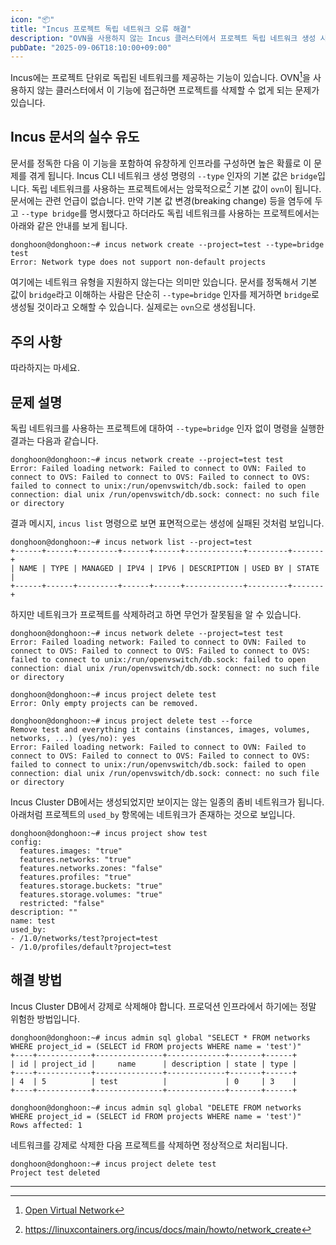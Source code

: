 ```yaml
---
icon: "📦"
title: "Incus 프로젝트 독립 네트워크 오류 해결"
description: "OVN을 사용하지 않는 Incus 클러스터에서 프로젝트 독립 네트워크 생성 시 발생하는 오류 해결"
pubDate: "2025-09-06T18:10:00+09:00"
---
```


Incus에는 프로젝트 단위로 독립된 네트워크를 제공하는 기능이 있습니다. OVN[^OVN]을 사용하지 않는 클러스터에서 이 기능에 접근하면 프로젝트를 삭제할 수 없게 되는 문제가 있습니다.

## Incus 문서의 실수 유도
문서를 정독한 다음 이 기능을 포함하여 유창하게 인프라를 구성하면 높은 확률로 이 문제를 겪게 됩니다. Incus CLI 네트워크 생성 명령의 `--type` 인자의 기본 값은 `bridge`입니다. 독립 네트워크를 사용하는 프로젝트에서는 암묵적으로[^implicit-behavior] 기본 값이 `ovn`이 됩니다. 문서에는 관련 언급이 없습니다. 만약 기본 값 변경(breaking change) 등을 염두에 두고 `--type bridge`를 명시했다고 하더라도 독립 네트워크를 사용하는 프로젝트에서는 아래와 같은 안내를 보게 됩니다.

```shell
donghoon@donghoon:~# incus network create --project=test --type=bridge test
Error: Network type does not support non-default projects
```

여기에는 네트워크 유형을 지원하지 않는다는 의미만 있습니다. 문서를 정독해서 기본 값이 `bridge`라고 이해하는 사람은 단순히 `--type=bridge` 인자를 제거하면 `bridge`로 생성될 것이라고 오해할 수 있습니다. 실제로는 `ovn`으로 생성됩니다.

## 주의 사항
따라하지는 마세요.

## 문제 설명
독립 네트워크를 사용하는 프로젝트에 대하여 `--type=bridge` 인자 없이 명령을 실행한 결과는 다음과 같습니다.

```shell
donghoon@donghoon:~# incus network create --project=test test
Error: Failed loading network: Failed to connect to OVN: Failed to connect to OVS: Failed to connect to OVS: Failed to connect to OVS: failed to connect to unix:/run/openvswitch/db.sock: failed to open connection: dial unix /run/openvswitch/db.sock: connect: no such file or directory
```

결과 메시지, `incus list` 명령으로 보면 표면적으로는 생성에 실패된 것처럼 보입니다.

```shell
donghoon@donghoon:~# incus network list --project=test
+------+------+---------+------+------+-------------+---------+-------+
| NAME | TYPE | MANAGED | IPV4 | IPV6 | DESCRIPTION | USED BY | STATE |
+------+------+---------+------+------+-------------+---------+-------+
```

하지만 네트워크가 프로젝트를 삭제하려고 하면 무언가 잘못됨을 알 수 있습니다.

```shell
donghoon@donghoon:~# incus network delete --project=test test
Error: Failed loading network: Failed to connect to OVN: Failed to connect to OVS: Failed to connect to OVS: Failed to connect to OVS: failed to connect to unix:/run/openvswitch/db.sock: failed to open connection: dial unix /run/openvswitch/db.sock: connect: no such file or directory

donghoon@donghoon:~# incus project delete test
Error: Only empty projects can be removed.

donghoon@donghoon:~# incus project delete test --force
Remove test and everything it contains (instances, images, volumes, networks, ...) (yes/no): yes
Error: Failed loading network: Failed to connect to OVN: Failed to connect to OVS: Failed to connect to OVS: Failed to connect to OVS: failed to connect to unix:/run/openvswitch/db.sock: failed to open connection: dial unix /run/openvswitch/db.sock: connect: no such file or directory
```

Incus Cluster DB에서는 생성되었지만 보이지는 않는 일종의 좀비 네트워크가 됩니다. 아래처럼 프로젝트의 `used_by` 항목에는 네트워크가 존재하는 것으로 보입니다.

```shell
donghoon@donghoon:~# incus project show test
config:
  features.images: "true"
  features.networks: "true"
  features.networks.zones: "false"
  features.profiles: "true"
  features.storage.buckets: "true"
  features.storage.volumes: "true"
  restricted: "false"
description: ""
name: test
used_by:
- /1.0/networks/test?project=test
- /1.0/profiles/default?project=test
```

## 해결 방법
Incus Cluster DB에서 강제로 삭제해야 합니다. 프로덕션 인프라에서 하기에는 정말 위험한 방법입니다.

```shell
donghoon@donghoon:~# incus admin sql global "SELECT * FROM networks WHERE project_id = (SELECT id FROM projects WHERE name = 'test')"
+----+------------+---------------+-------------+-------+------+
| id | project_id |     name      | description | state | type |
+----+------------+---------------+-------------+-------+------+
| 4  | 5          | test          |             | 0     | 3    |
+----+------------+---------------+-------------+-------+------+

donghoon@donghoon:~# incus admin sql global "DELETE FROM networks WHERE project_id = (SELECT id FROM projects WHERE name = 'test')" 
Rows affected: 1
```

네트워크를 강제로 삭제한 다음 프로젝트를 삭제하면 정상적으로 처리됩니다.

```shell
donghoon@donghoon:~# incus project delete test
Project test deleted
```

---

[^OVN]: [Open Virtual Network](https://www.ovn.org)
[^implicit-behavior]: https://linuxcontainers.org/incus/docs/main/howto/network_create